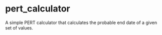 # pert_calculator
A simple PERT calculator that calculates the probable end date of a given set of values.
